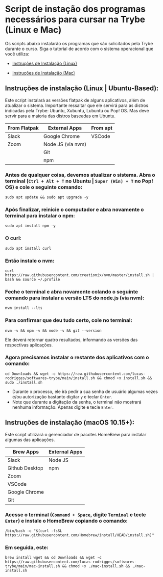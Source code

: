 # Script de instação dos programas necessários para cursar na Trybe (Linux e Mac)
Os scripts abaixo instalarão os programas que são solicitados pela Trybe durante o curso. Siga o tutorial de acordo com o sistema operacional que você utiliza: 


  * [Instruções de Instalação (Linux)](#instruções-de-instalação-linux--ubuntu-based)

  * [Instruções de Instalação (Mac)](#instruções-de-instalação-macos-1015)


## Instruções de instalação (Linux | Ubuntu-Based):


Este script instalará as versões flatpak de alguns aplicativos, além de atualizar o sistema. Importante ressaltar que ele servirá para as distros indicadas pela Trybe: Ubuntu, Xubuntu, Lubuntu ou Pop! OS. Mas deve servir para a maioria das distros baseadas em Ubuntu.

| From Flatpak | External Apps | From apt |
| -------------|---------------|--------- |
| Slack        | Google Chrome | VSCode   |
| Zoom         | Node JS (via nvm) |      |
|              | Git           |          |
|              | npm           |          |


### Antes de qualquer coisa, devemos atualizar o sistema. Abra o terminal (`Ctrl + Alt + T` no Ubuntu | `Super (Win) + T` no Pop! OS) e cole o seguinte comando:
```
sudo apt update && sudo apt upgrade -y
```
### Após finalizar, reinicie o computador e abra novamente o terminal para instalar o npm:
```
sudo apt install npm -y
```
### O curl:
```
sudo apt install curl 
```
### Então instale o nvm:
```
curl https://raw.githubusercontent.com/creationix/nvm/master/install.sh | bash && source ~/.profile  
```
### Feche o terminal e abra novamente colando o seguinte comando para instalar a versão LTS do node.js (via nvm):
```
nvm install --lts
```
### Para confirmar que deu tudo certo, cole no terminal:
```
nvm -v && npm -v && node -v && git --version
```
Ele deverá retornar quatro resultados, informando as versões das respectivas aplicações.

### Agora precisamos instalar o restante dos aplicativos com o comando:

```
cd Downloads && wget -c https://raw.githubusercontent.com/lucas-rodrigges/softwares-trybe/main/install.sh && chmod +x install.sh && sudo ./install.sh
```
  * Durante o processo, ele irá pedir a sua senha de usuário algumas vezes e/ou autorização bastanto digitar `y` e teclar `Enter`.  
  * Note que durante a digitação da senha, o terminal não mostrará nenhuma informação. Apenas digite e tecle `Enter`.  
  




## Instruções de instalação (macOS 10.15+):

Este script utilizará o gerenciador de pacotes HomeBrew para instalar algumas das aplicações. 

| Brew Apps | External Apps |
| -------------|---------------|
| Slack        |  Node JS |
| Github Desktop | npm |
| Zoom         |            
| VSCode       | 
| Google Chrome |
| Git |


### Acesse o terminal (`Command + Space`, digite `Terminal` e tecle `Enter`) e instale o HomeBrew copiando o comando:
``` 
/bin/bash -c "$(curl -fsSL https://raw.githubusercontent.com/Homebrew/install/HEAD/install.sh)"
``` 

### Em seguida, este:
```
brew install wget && cd Downloads && wget -c https://raw.githubusercontent.com/lucas-rodrigges/softwares-trybe/main/mac-install.sh && chmod +x ./mac-install.sh && ./mac-install.sh
```
